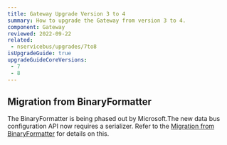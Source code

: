 ```yaml
---
title: Gateway Upgrade Version 3 to 4
summary: How to upgrade the Gateway from version 3 to 4.
component: Gateway
reviewed: 2022-09-22
related:
 - nservicebus/upgrades/7to8
isUpgradeGuide: true
upgradeGuideCoreVersions:
 - 7
 - 8
---
```


## Migration from BinaryFormatter

The BinaryFormatter  is being phased out by Microsoft.The new data bus configuration API now requires a serializer.
Refer to the [Migration from BinaryFormatter](/nservicebus/upgrades/7to8/databus.md#migration-from-binaryformatter) for details on this.



